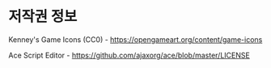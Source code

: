 ﻿
# 저작권 정보

Kenney's Game Icons (CC0) - https://opengameart.org/content/game-icons

Ace Script Editor - https://github.com/ajaxorg/ace/blob/master/LICENSE
